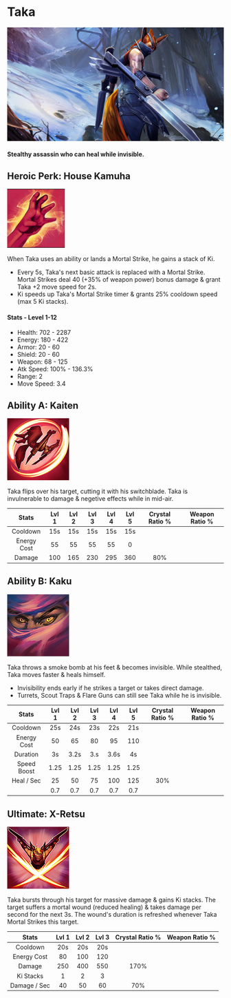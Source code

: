 # Taka

  


![](../../.gitbook/assets/image%20%28156%29.png)

#### Stealthy assassin who can heal while invisible.

## Heroic Perk: House Kamuha

![House Kamuha](../../.gitbook/assets/house.PNG)

When Taka uses an ability or lands a Mortal Strike, he gains a stack of Ki.

* Every 5s, Taka's next basic attack is replaced with a Mortal Strike. Mortal Strikes deal 40 \(+35% of weapon power\) bonus damage & grant Taka +2 move speed for 2s.
* Ki speeds up Taka's Mortal Strike timer & grants 25% cooldown speed \(max 5 Ki stacks\).

#### Stats - Level 1-12

* Health: 702 - 2287
* Energy: 180 - 422
* Armor: 20 - 60
* Shield: 20 - 60
* Weapon: 68 - 125
* Atk Speed: 100% - 136.3%
* Range: 2
* Move Speed: 3.4

## Ability A: Kaiten

![Kaiten](../../.gitbook/assets/image%20%28121%29.png)

Taka flips over his target, cutting it with his switchblade. Taka is invulnerable to damage & negetive effects while in mid-air.

| Stats | Lvl 1 | Lvl 2 | Lvl 3 | Lvl 4 | Lvl 5 | Crystal      Ratio % | Weapon     Ratio % |
| :---: | :---: | :---: | :---: | :---: | :---: | :---: | :---: |
| Cooldown | 15s | 15s | 15s | 15s | 15s |  |  |
| Energy       Cost | 55 | 55 | 55 | 55 | 0 |  |  |
| Damage | 100 | 165 | 230 | 295 | 360 | 80% |  |

## Ability B: Kaku

![Kaku](../../.gitbook/assets/image%20%2868%29.png)

Taka throws a smoke bomb at his feet & becomes invisible. While stealthed, Taka moves faster & heals himself.

* Invisibility ends early if he strikes a target or takes direct damage.
* Turrets, Scout Traps & Flare Guns can still see Taka while he is invisible.

| Stats | Lvl 1 | Lvl 2 | Lvl 3 | Lvl 4 | Lvl 5 | Crystal      Ratio % | Weapon     Ratio % |
| :---: | :---: | :---: | :---: | :---: | :---: | :---: | :---: |
| Cooldown | 25s | 24s | 23s | 22s | 21s |  |  |
| Energy       Cost | 50 | 65 | 80 | 95 | 110 |  |  |
| Duration | 3s | 3.2s | 3.s | 3.6s | 4s |  |  |
| Speed        Boost | 1.25 | 1.25 | 1.25 | 1.25 | 1.25 |  |  |
| Heal / Sec | 25 | 50 | 75 | 100 | 125 | 30% |  |
|  | 0.7 | 0.7 | 0.7 | 0.7 | 0.7 |  |  |

## Ultimate: X-Retsu

![X-Retsu](../../.gitbook/assets/image%20%28323%29.png)

Taka bursts through his target for massive damage & gains Ki stacks. The target suffers a mortal wound \(reduced healing\) & takes damage per second for the next 3s. The wound's duration is refreshed whenever Taka Mortal Strikes this target.

| Stats | Lvl 1 | Lvl 2 | Lvl 3 | Crystal Ratio % | Weapon Ratio % |
| :---: | :---: | :---: | :---: | :---: | :---: |
| Cooldown | 20s | 20s | 20s |  |  |
| Energy Cost | 80 | 100 | 120 |  |  |
| Damage | 250 | 400 | 550 | 170% |  |
| Ki Stacks | 1 | 2 | 3 |  |  |
| Damage / Sec | 40 | 50 | 60 | 70% |  |

